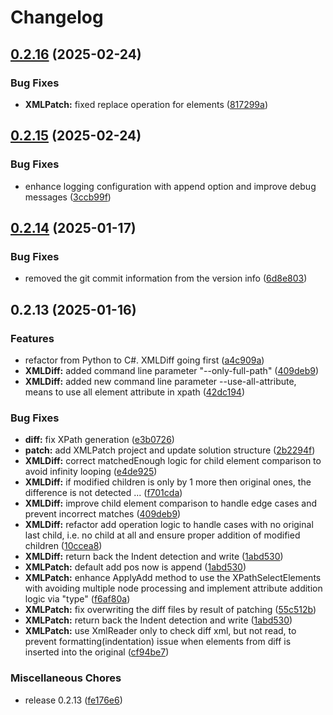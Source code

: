 # Changelog

## [0.2.16](https://github.com/chemodun/X4-XMLDiffAndPatch/compare/v0.2.15...v0.2.16) (2025-02-24)


### Bug Fixes

* **XMLPatch:** fixed replace operation for elements ([817299a](https://github.com/chemodun/X4-XMLDiffAndPatch/commit/817299adb27cff58b3bb13159111afc774ddb706))

## [0.2.15](https://github.com/chemodun/X4_XMLDiffAndPatch/compare/v0.2.14...v0.2.15) (2025-02-24)


### Bug Fixes

* enhance logging configuration with append option and improve debug messages ([3ccb99f](https://github.com/chemodun/X4_XMLDiffAndPatch/commit/3ccb99f20ba3c287afee2fe54baeb91fa0e70d80))

## [0.2.14](https://github.com/chemodun/x4_XMLDiffAndPatch/compare/v0.2.13...v0.2.14) (2025-01-17)


### Bug Fixes

* removed the git commit information from the version info ([6d8e803](https://github.com/chemodun/x4_XMLDiffAndPatch/commit/6d8e803415c0155b400cde475ff129e6accf9a8f))

## 0.2.13 (2025-01-16)


### Features

* refactor from Python to C#. XMLDiff going first ([a4c909a](https://github.com/chemodun/x4_XMLDiffAndPatch/commit/a4c909a1fdf4999f0e8a1ea78ac92f1008f62ffa))
* **XMLDiff:** added command line parameter "--only-full-path" ([409deb9](https://github.com/chemodun/x4_XMLDiffAndPatch/commit/409deb97500d0f31781b6ffad96005b71e41bb9a))
* **XMLDiff:** added new command line parameter --use-all-attribute, means to use all element attribute in xpath ([42dc194](https://github.com/chemodun/x4_XMLDiffAndPatch/commit/42dc19439c2f149a5d7c3ca164eacfd8c2570abf))


### Bug Fixes

* **diff:** fix XPath generation ([e3b0726](https://github.com/chemodun/x4_XMLDiffAndPatch/commit/e3b0726ee1e5636c6196ad85b57de13a6d279bb1))
* **patch:** add XMLPatch project and update solution structure ([2b2294f](https://github.com/chemodun/x4_XMLDiffAndPatch/commit/2b2294f198f7aba7a674324b26e513ff8cb8044c))
* **XMLDiff:** correct matchedEnough logic for child element comparison to avoid infinity looping ([e4de925](https://github.com/chemodun/x4_XMLDiffAndPatch/commit/e4de925b7023c4ce1f07e36bcc5d4aad7541c3fb))
* **XMLDiff:** if modified children is only by 1 more then original ones, the difference is not detected ... ([f701cda](https://github.com/chemodun/x4_XMLDiffAndPatch/commit/f701cda64143ad3318d4583dcd678cd3c59a006c))
* **XMLDiff:** improve child element comparison to handle edge cases and prevent incorrect matches ([409deb9](https://github.com/chemodun/x4_XMLDiffAndPatch/commit/409deb97500d0f31781b6ffad96005b71e41bb9a))
* **XMLDiff:** refactor add operation logic to handle cases with no original last child, i.e. no child at all and ensure proper addition of modified children ([10ccea8](https://github.com/chemodun/x4_XMLDiffAndPatch/commit/10ccea815ee516c2a094df185facf413250b732e))
* **XMLDiff:** return back the Indent detection and write ([1abd530](https://github.com/chemodun/x4_XMLDiffAndPatch/commit/1abd530bcb8a8b928b6e415ad3ea5d857a22b20e))
* **XMLPatch:** default add pos now is append ([1abd530](https://github.com/chemodun/x4_XMLDiffAndPatch/commit/1abd530bcb8a8b928b6e415ad3ea5d857a22b20e))
* **XMLPatch:** enhance ApplyAdd method to use the XPathSelectElements with avoiding multiple node processing  and implement attribute addition logic via "type" ([f6af80a](https://github.com/chemodun/x4_XMLDiffAndPatch/commit/f6af80a0969fda7394108b09e7613c2b99dc3a01))
* **XMLPatch:** fix overwriting the diff files by result of patching ([55c512b](https://github.com/chemodun/x4_XMLDiffAndPatch/commit/55c512b0e31e8b312403001524dfd7bc9a1a4f05))
* **XMLPatch:** return back the Indent detection and write ([1abd530](https://github.com/chemodun/x4_XMLDiffAndPatch/commit/1abd530bcb8a8b928b6e415ad3ea5d857a22b20e))
* **XMLPatch:** use XmlReader only to check diff xml, but not read, to prevent formatting(indentation) issue when elements from diff is inserted into the original ([cf94be7](https://github.com/chemodun/x4_XMLDiffAndPatch/commit/cf94be7d0c3a7387f0fc938018ed21461c47d400))


### Miscellaneous Chores

* release 0.2.13 ([fe176e6](https://github.com/chemodun/x4_XMLDiffAndPatch/commit/fe176e6f792434dea0adca576a5f725f8949d0e2))
